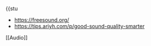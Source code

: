 {{stu

  - https://freesound.org/
  - https://tips.ariyh.com/p/good-sound-quality-smarter

[[Audio]]